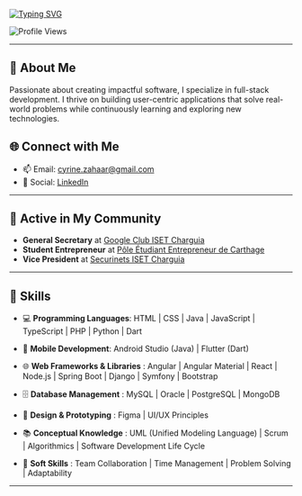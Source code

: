 <a href="https://git.io/typing-svg"><img src="https://readme-typing-svg.demolab.com?font=Fira+Code&size=30&duration=2000&pause=1000&color=FFFFFF &center=true&vCenter=true&random=false&width=600&lines=Hi%F0%9F%91%8B%2C+I'm+ZAHAR+Cyrine;Future+Software+Engineer" alt="Typing SVG" /></a>
<p align="left">
    <img src="https://komarev.com/ghpvc/?username=codewizard-404&label=Profile%20views&color=0e75b6&style=for-the-badge" alt="Profile Views" />
</p>

---

## 🌟 About Me
Passionate about creating impactful software, I specialize in full-stack development. I thrive on building user-centric applications that solve real-world problems while continuously learning and exploring new technologies.

## 🌐 Connect with Me
- 📫 Email: [cyrine.zahaar@gmail.com](mailto:cyrine.zahaar@gmail.com)  
- 📱 Social:
 [LinkedIn](https://www.linkedin.com/in/cyrine-zahar-286314249/)


---

## 🌱 Active in My Community

- **General Secretary** at [Google Club ISET Charguia](https://www.facebook.com/isetch.google.club/)  
- **Student Entrepreneur** at [Pôle Étudiant Entrepreneur de Carthage](https://ucar.rnu.tn/peec/)
- **Vice President** at [Securinets ISET Charguia](https://www.linkedin.com/company/securinets-iset-charguia/posts/?feedView=all)

---
## 🔧 Skills

- 💻 **Programming Languages**: HTML | CSS | Java | JavaScript | TypeScript | PHP | Python | Dart 
 
- 📱 **Mobile Development**: Android Studio (Java) | Flutter (Dart)

- 🌐 **Web Frameworks & Libraries** : Angular | Angular Material | React | Node.js | Spring Boot | Django | Symfony | Bootstrap

- 🗄️ **Database Management** : MySQL | Oracle | PostgreSQL | MongoDB

- 🎨 **Design & Prototyping** : Figma | UI/UX Principles

-  📚 **Conceptual Knowledge** : UML (Unified Modeling Language) | Scrum | Algorithmics | Software Development Life Cycle
  
-  💼 **Soft Skills** : Team Collaboration | Time Management | Problem Solving | Adaptability

---


